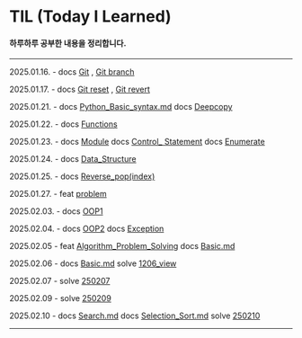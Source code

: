 # TIL (Today I Learned)

#### 하루하루 공부한 내용을 정리합니다.
---
2025.01.16. - docs [Git](/TIL/Git/Git.md) , [Git branch](/TIL/Git/GitBranch.md)

2025.01.17. - docs [Git reset](/TIL/Git/GitReset.md) , [Git revert](/TIL/Git/GitRevert.md)

2025.01.21. - docs [Python_Basic_syntax.md](/TIL/Python/Python_Basic_syntax.md) docs [Deepcopy](/TIL/Python/Deepcopy.md)

2025.01.22. - docs [Functions](/TIL/Python/Functions.md)

2025.01.23. - docs [Module](/TIL/Python/Module.md) docs [Control_ Statement](/TIL/Python/Control_Statement.md)
docs [Enumerate](/TIL/Python/Enumerate.md)

2025.01.24. - docs [Data_Structure](/TIL/Python/Data_Structure.md)

2025.01.25. - docs [Reverse_pop(index)](/TIL/Python/Reverse_pop(index).md)

2025.01.27. - feat [problem](/TIL/Python/problem/)

2025.02.03. - docs [OOP1](/TIL/Python/OOP1.md)

2025.02.04. - docs [OOP2](/TIL/Python/OOP2.md) docs [Exception](/TIL/Python/Exception.md)

2025.02.05 - feat [Algorithm_Problem_Solving](/TIL/Algorithm_Problem_Solving/) docs [Basic.md](/TIL/Algorithm_Problem_Solving/Basic.md)

2025.02.06 - docs [Basic.md](/TIL/Algorithm_Problem_Solving/Basic.md) solve [1206_view](TIL/Algorithm_Problem_Solving/250205/1206_view.py)

2025.02.07 - solve [250207](/TIL/Algorithm_Problem_Solving/250207/)

2025.02.09 - solve [250209](/TIL/Algorithm_Problem_Solving/250209/)

2025.02.10 - docs [Search.md](/TIL/Algorithm_Problem_Solving/Search.md) docs [Selection_Sort.md](/TIL/Algorithm_Problem_Solving/Selection_Sort.md)
solve [250210](/TIL/Algorithm_Problem_Solving/250210/)


---
